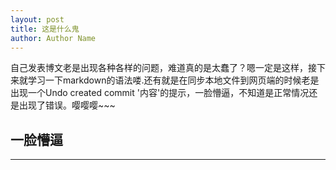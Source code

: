 ```yaml
---
layout: post
title: 这是什么鬼
author: Author Name
---
```


自己发表博文老是出现各种各样的问题，难道真的是太蠢了？嗯一定是这样，接下来就学习一下markdown的语法喽.还有就是在同步本地文件到网页端的时候老是出现一个Undo created commit '内容'的提示，一脸懵逼，不知道是正常情况还是出现了错误。嘤嘤嘤~~~ 

## 一脸懵逼 
-----

